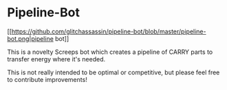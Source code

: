 # Pipeline-Bot

[[https://github.com/glitchassassin/pipeline-bot/blob/master/pipeline-bot.png|pipeline bot]]

This is a novelty Screeps bot which creates a pipeline of CARRY parts to transfer energy where it's needed.

This is not really intended to be optimal or competitive, but please feel free to contribute improvements!
